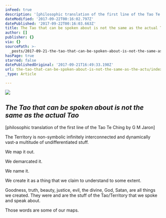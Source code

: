```yaml
---
inFeed: true
description: '[philosophic translation of the first line of the Tao Te Ching by G M Jaron]'
dateModified: '2017-09-22T00:16:02.797Z'
datePublished: '2017-09-22T00:16:03.663Z'
title: The Tao that can be spoken about is not the same as the actual Tao
author: []
publisher: {}
via: {}
sourcePath: >-
  _posts/2017-09-21-the-tao-that-can-be-spoken-about-is-not-the-same-as-the-actu.md
hasPage: true
starred: false
datePublishedOriginal: '2017-09-21T16:49:33.198Z'
url: the-tao-that-can-be-spoken-about-is-not-the-same-as-the-actu/index.html
_type: Article

---
```

![](https://the-grid-user-content.s3-us-west-2.amazonaws.com/6305916f-27a6-42e0-9dd3-db22d6812c7d.jpg)

## _The Tao that can be spoken about is not the same as the actual Tao_

\[philosophic translation of the first line of the Tao Te Ching by G M Jaron\]

The Territory is non-symbolic infinitely interconnected and dynamically vast-a multitude of undifferentiated stuff.

We map it out.

We demarcated it.

We name it.

We create it as a thing that we claim to understand to some extent.

Goodness, truth, beauty, justice, evil, the divine, God, Satan, are all things we created. They were and are the stuff of the Tao/Territory that we spoke and speak about. 

Those words are some of our maps.
